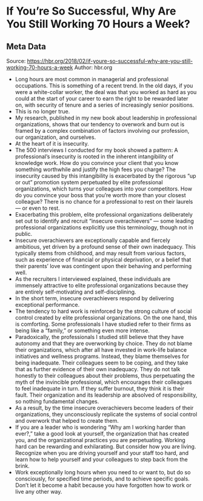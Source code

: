 # If You’re So Successful, Why Are You Still Working 70 Hours a Week?

## Meta Data

Source:  https://hbr.org/2018/02/if-youre-so-successful-why-are-you-still-working-70-hours-a-week 
Author: hbr.org

- Long hours are most common in managerial and professional occupations. This is something of a recent trend. In the old days, if you were a white-collar worker, the deal was that you worked as hard as you could at the start of your career to earn the right to be rewarded later on, with security of tenure and a series of increasingly senior positions.
- This is no longer true.
- My research, published in my new book about leadership in professional organizations, shows that our tendency to overwork and burn out is framed by a complex combination of factors involving our profession, our organization, and ourselves.
- At the heart of it is insecurity.
- The 500 interviews I conducted for my book showed a pattern: A professional’s insecurity is rooted in the inherent intangibility of knowledge work. How do you convince your client that you know something worthwhile and justify the high fees you charge? The insecurity caused by this intangibility is exacerbated by the rigorous “up or out” promotion system perpetuated by elite professional organizations, which turns your colleagues into your competitors. How do you convince your boss that you’re worth more than your closest colleague? There is no chance for a professional to rest on their laurels — or even to rest.
- Exacerbating this problem, elite professional organizations deliberately set out to identify and recruit “insecure overachievers” — some leading professional organizations explicitly use this terminology, though not in public.
- Insecure overachievers are exceptionally capable and fiercely ambitious, yet driven by a profound sense of their own inadequacy. This typically stems from childhood, and may result from various factors, such as experience of financial or physical deprivation, or a belief that their parents’ love was contingent upon their behaving and performing well.
- As the recruiters I interviewed explained, these individuals are immensely attractive to elite professional organizations because they are entirely self-motivating and self-disciplining.
- In the short term, insecure overachievers respond by delivering exceptional performance.
- The tendency to hard work is reinforced by the strong culture of social control created by elite professional organizations. On the one hand, this is comforting. Some professionals I have studied refer to their firms as being like a “family,” or something even more intense.
- Paradoxically, the professionals I studied still believe that they have autonomy and that they are overworking by choice. They do not blame their organizations, which after all have invested in work-life balance initiatives and wellness programs. Instead, they blame themselves for being inadequate. Their colleagues seem to be coping, and they take that as further evidence of their own inadequacy. They do not talk honestly to their colleagues about their problems, thus perpetuating the myth of the invincible professional, which encourages their colleagues to feel inadequate in turn. If they suffer burnout, they think it is their fault. Their organization and its leadership are absolved of responsibility, so nothing fundamental changes.
- As a result, by the time insecure overachievers become leaders of their organizations, they unconsciously replicate the systems of social control and overwork that helped to create them.
- If you are a leader who is wondering “Why am I working harder than ever?,” take a good look at yourself, the organization that has created you, and the organizational practices you are perpetuating. Working hard can be rewarding and exhilarating. But consider how you are living. Recognize when you are driving yourself and your staff too hard, and learn how to help yourself and your colleagues to step back from the brink.
- Work exceptionally long hours when you need to or want to, but do so consciously, for specified time periods, and to achieve specific goals. Don’t let it become a habit because you have forgotten how to work or live any other way.
